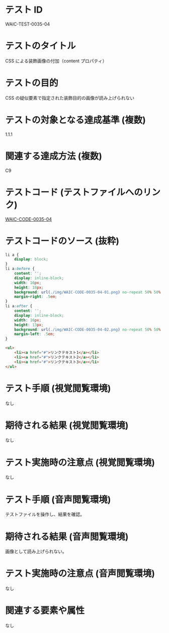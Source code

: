 # テスト ID
WAIC-TEST-0035-04

# テストのタイトル
CSS による装飾画像の付加（content プロパティ）

# テストの目的
CSS の疑似要素で指定された装飾目的の画像が読み上げられない

# テストの対象となる達成基準 (複数)
1.1.1

# 関連する達成方法 (複数)
C9

# テストコード (テストファイルへのリンク)
[WAIC-CODE-0035-04](https://waic.github.io/as_test/WAIC-CODE/WAIC-CODE-0035-04.html)

# テストコードのソース (抜粋)
```CSS
li a {
	display: block;
}
li a:before {
	content: '';
	display: inline-block;
	width: 16px;
	height: 18px;
	background: url(./img/WAIC-CODE-0035-04-01.png) no-repeat 50% 50% ;
    margin-right: .5em;
}
li a:after {
	content: '';
	display: inline-block;
	width: 16px;
	height: 13px;
	background: url(./img/WAIC-CODE-0035-04-02.png) no-repeat 50% 50% ;
    margin-left: .5em;
}
```
```HTML
<ul>
	<li><a href="#">リンクテキスト1</a></li>
	<li><a href="#">リンクテキスト2</a></li>
    <li><a href="#">リンクテキスト3</a></li>
</ul>
```
# テスト手順 (視覚閲覧環境)
なし

# 期待される結果 (視覚閲覧環境)
なし

# テスト実施時の注意点 (視覚閲覧環境)
なし

# テスト手順 (音声閲覧環境)
テストファイルを操作し、結果を確認。

# 期待される結果 (音声閲覧環境)
画像として読み上げられない。

# テスト実施時の注意点 (音声閲覧環境)
なし

# 関連する要素や属性
なし

